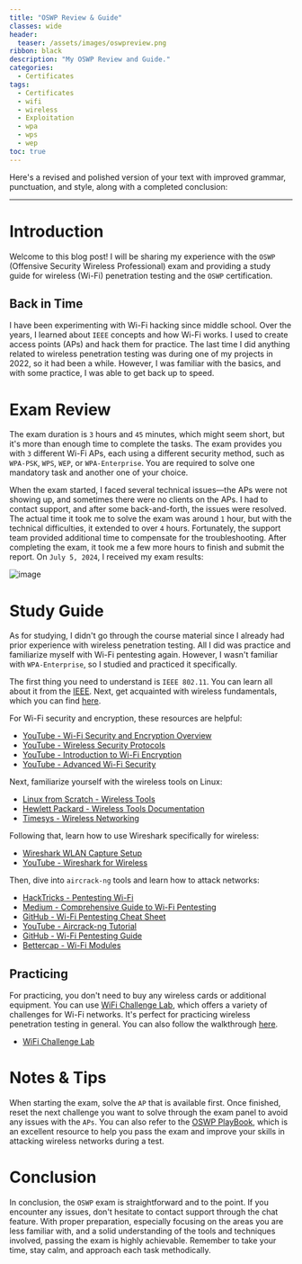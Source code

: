 ```yaml
---
title: "OSWP Review & Guide"
classes: wide
header:
  teaser: /assets/images/oswpreview.png
ribbon: black
description: "My OSWP Review and Guide."
categories:
  - Certificates
tags:
  - Certificates
  - wifi
  - wireless
  - Exploitation
  - wpa
  - wps
  - wep
toc: true
---
```

Here's a revised and polished version of your text with improved grammar, punctuation, and style, along with a completed conclusion:

---

# Introduction
Welcome to this blog post! I will be sharing my experience with the `OSWP` (Offensive Security Wireless Professional) exam and providing a study guide for wireless (Wi-Fi) penetration testing and the `OSWP` certification.

## Back in Time
I have been experimenting with Wi-Fi hacking since middle school. Over the years, I learned about `IEEE` concepts and how Wi-Fi works. I used to create access points (APs) and hack them for practice. The last time I did anything related to wireless penetration testing was during one of my projects in 2022, so it had been a while. However, I was familiar with the basics, and with some practice, I was able to get back up to speed.

# Exam Review
The exam duration is `3` hours and `45` minutes, which might seem short, but it's more than enough time to complete the tasks. The exam provides you with `3` different Wi-Fi APs, each using a different security method, such as `WPA-PSK`, `WPS`, `WEP`, or `WPA-Enterprise`. You are required to solve one mandatory task and another one of your choice.

When the exam started, I faced several technical issues—the APs were not showing up, and sometimes there were no clients on the APs. I had to contact support, and after some back-and-forth, the issues were resolved. The actual time it took me to solve the exam was around `1` hour, but with the technical difficulties, it extended to over `4` hours. Fortunately, the support team provided additional time to compensate for the troubleshooting. After completing the exam, it took me a few more hours to finish and submit the report. On `July 5, 2024`, I received my exam results:

![image](https://github.com/user-attachments/assets/67f81ab4-c377-43e2-90e9-5aca8eaeb4a2)

# Study Guide
As for studying, I didn't go through the course material since I already had prior experience with wireless penetration testing. All I did was practice and familiarize myself with Wi-Fi pentesting again. However, I wasn't familiar with `WPA-Enterprise`, so I studied and practiced it specifically. 

The first thing you need to understand is `IEEE 802.11`. You can learn all about it from the [IEEE](https://ieeexplore.ieee.org/browse/standards/get-program/page/series?id=68). Next, get acquainted with wireless fundamentals, which you can find [here](https://www.youtube.com/watch?v=zuYiktLqNYQ).

For Wi-Fi security and encryption, these resources are helpful:
- [YouTube - Wi-Fi Security and Encryption Overview](https://www.youtube.com/watch?v=O53RfZ4oojY)
- [YouTube - Wireless Security Protocols](https://www.youtube.com/watch?v=tk4cC42N2sE)
- [YouTube - Introduction to Wi-Fi Encryption](https://www.youtube.com/watch?v=g6vz-lfd-GQ)
- [YouTube - Advanced Wi-Fi Security](https://www.youtube.com/watch?v=TOxch8ZBi2I)

Next, familiarize yourself with the wireless tools on Linux:
- [Linux from Scratch - Wireless Tools](https://www.linuxfromscratch.org/blfs/view/git/basicnet/wireless_tools.html)
- [Hewlett Packard - Wireless Tools Documentation](https://hewlettpackard.github.io/wireless-tools/Tools.html#docu)
- [Timesys - Wireless Networking](https://linuxlink.timesys.com/docs/wiki/engineering/HOWTO_Use_Wireless_Networking)

Following that, learn how to use Wireshark specifically for wireless:
- [Wireshark WLAN Capture Setup](https://wiki.wireshark.org/CaptureSetup/WLAN)
- [YouTube - Wireshark for Wireless](https://www.youtube.com/watch?v=p3Ik_pcwp9c)

Then, dive into `aircrack-ng` tools and learn how to attack networks:
- [HackTricks - Pentesting Wi-Fi](https://book.hacktricks.xyz/generic-methodologies-and-resources/pentesting-wifi)
- [Medium - Comprehensive Guide to Wi-Fi Pentesting](https://medium.com/@verylazytech/penetration-testing-wifi-networks-a-comprehensive-guide-1e53831dbbd4)
- [GitHub - Wi-Fi Pentesting Cheat Sheet](https://github.com/ivan-sincek/wifi-penetration-testing-cheat-sheet)
- [YouTube - Aircrack-ng Tutorial](https://www.youtube.com/watch?v=WKTXI4Dyxak)
- [GitHub - Wi-Fi Pentesting Guide](https://github.com/ricardojoserf/wifi-pentesting-guide)
- [Bettercap - Wi-Fi Modules](https://www.bettercap.org/modules/wifi/)

## Practicing
For practicing, you don't need to buy any wireless cards or additional equipment. You can use [WiFi Challenge Lab](https://github.com/r4ulcl/WiFiChallengeLab-docker), which offers a variety of challenges for Wi-Fi networks. It's perfect for practicing wireless penetration testing in general. You can also follow the walkthrough [here](https://r4ulcl.com/posts/walkthrough-wifichallenge-lab-2.0/).
- [WiFi Challenge Lab](https://wifichallengelab.com)

# Notes & Tips
When starting the exam, solve the `AP` that is available first. Once finished, reset the next challenge you want to solve through the exam panel to avoid any issues with the `APs`. You can also refer to the [OSWP PlayBook](https://zeyadazima.com/notes/oswplaybook/), which is an excellent resource to help you pass the exam and improve your skills in attacking wireless networks during a test.

# Conclusion
In conclusion, the `OSWP` exam is straightforward and to the point. If you encounter any issues, don't hesitate to contact support through the chat feature. With proper preparation, especially focusing on the areas you are less familiar with, and a solid understanding of the tools and techniques involved, passing the exam is highly achievable. Remember to take your time, stay calm, and approach each task methodically.
